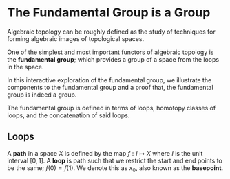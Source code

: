 # The Fundamental Group is a Group

Algebraic topology can be roughly defined as the study of techniques for forming
algebraic images of topological spaces. 

One of the simplest and most important functors
of algebraic topology is the **fundamental group**; which provides a group of a
space from the loops in the space.

In this interactive exploration of the fundamental group, we illustrate the components to the fundamental group 
and a proof that, the fundamental group is indeed a group.

The fundamental group is defined in terms of loops, homotopy classes of loops, and the concatenation of said loops. 

## Loops

A **path** in a space $X$ is defined by the map $f:I \mapsto X$ where $I$ is the unit interval $[0,1]$. A **loop** is path such that we restrict the start and end points to be the same; $f(0)=f(1)$. We denote this as $x_0$, also known as the **basepoint**.